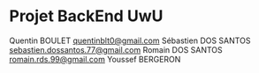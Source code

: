 # Projet BackEnd UwU

Quentin BOULET quentinblt0@gmail.com
Sébastien DOS SANTOS sebastien.dossantos.77@gmail.com
Romain DOS SANTOS romain.rds.99@gmail.com
Youssef BERGERON